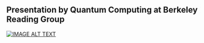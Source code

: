 ## Presentation by Quantum Computing at Berkeley Reading Group

[![IMAGE ALT TEXT](http://img.youtube.com/vi/Ej-6OeCc0rE/0.jpg)](http://www.youtube.com/watch?v=Ej-6OeCc0rE "On the Hardness of Detecting Schrodinger's Cat")
